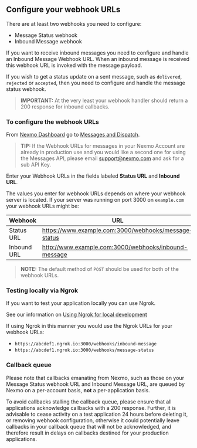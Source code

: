 ## Configure your webhook URLs

There are at least two webhooks you need to configure:

* Message Status webhook
* Inbound Message webhook

If you want to receive inbound messages you need to configure and handle an Inbound Message Webhook URL. When an inbound message is received this webhook URL is invoked with the message payload.

If you wish to get a status update on a sent message, such as `delivered`, `rejected` or `accepted`, then you need to configure and handle the message status webhook.

> **IMPORTANT:** At the very least your webhook handler should return a 200 response for inbound callbacks.

### To configure the webhook URLs

From [Nexmo Dashboard](https://dashboard.nexmo.com) go to [Messages and Dispatch](https://dashboard.nexmo.com/messages/create-application).

> **TIP:** If the Webhook URLs for messages in your Nexmo Account are already in production use and you would like a second one for using the Messages API, please email [support@nexmo.com](mailto:support@nexmo.com) and ask for a sub API Key.

Enter your Webhook URLs in the fields labeled **Status URL** and **Inbound URL**.

The values you enter for webhook URLs depends on where your webhook server is located. If your server was running on port 3000 on `example.com` your webhook URLs might be:

Webhook | URL
---|---
Status URL | https://www.example.com:3000/webhooks/message-status
Inbound URL | http://www.example.com:3000/webhooks/inbound-message

> **NOTE:** The default method of `POST` should be used for both of the webhook URLs.

### Testing locally via Ngrok

If you want to test your application locally you can use Ngrok.

See our information on [Using Ngrok for local development](/concepts/guides/webhooks#using-ngrok-for-local-development)

If using Ngrok in this manner you would use the Ngrok URLs for your webhook URLs:

* `https://abcdef1.ngrok.io:3000/webhooks/inbound-message`
* `https://abcdef1.ngrok.io:3000/webhooks/message-status`

### Callback queue

Please note that callbacks emanating from Nexmo, such as those on your Message Status webhook URL and Inbound Message URL, are queued by Nexmo on a per-account basis, **not** a per-application basis.

To avoid callbacks stalling the callback queue, please ensure that all applications acknowledge callbacks with a 200 response. Further, it is advisable to cease activity on a test application 24 hours before deleting it, or removing webhook configuration, otherwise it could potentially leave callbacks in your callback queue that will not be acknowledged, and therefore result in delays on callbacks destined for your production applications.
